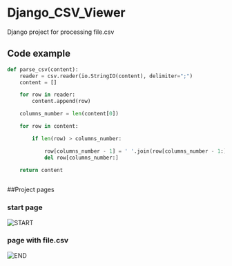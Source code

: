 # Django_CSV_Viewer
Django project for processing file.csv

## Code example

```python
def parse_csv(content):
    reader = csv.reader(io.StringIO(content), delimiter=";")
    content = []

    for row in reader:
        content.append(row)

    columns_number = len(content[0])

    for row in content:

        if len(row) > columns_number:

            row[columns_number - 1] = ' '.join(row[columns_number - 1:])
            del row[columns_number:]

    return content
    
```

##Project pages
### start page
![START](https://sun9-19.userapi.com/c204820/v204820640/7ec5e/YrRP89xTZdE.jpg)
### page with file.csv
![END](https://sun9-61.userapi.com/c857628/v857628640/187846/4PFo2muKtQU.jpg)